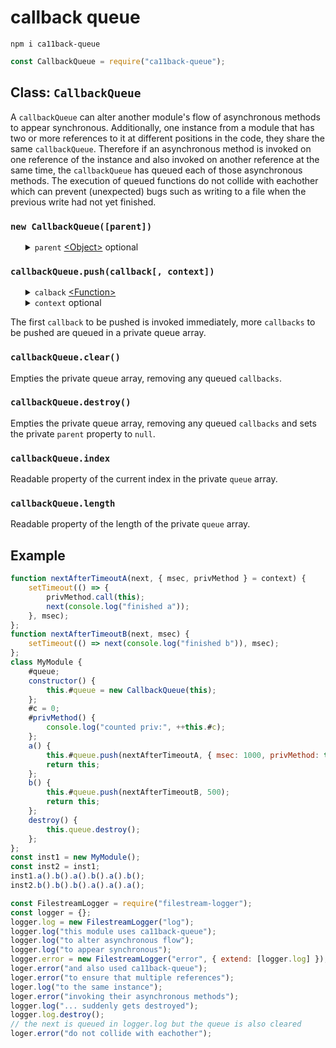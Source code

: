 # callback queue

<pre><code>npm i ca11back-queue</code></pre>

```javascript
const CallbackQueue = require("ca11back-queue");
```

<h2>Class: <code>CallbackQueue</code></h2>
A <code>callbackQueue</code> can alter another module's flow of asynchronous methods to appear synchronous. Additionally, one instance from a module that has two or more references to it at different positions in the code, they share the same <code>callbackQueue</code>. Therefore if an asynchronous method is invoked on one reference of the instance and also invoked on another reference at the same time, the <code>callbackQueue</code> has queued each of those asynchronous methods. The execution of queued functions do not collide with eachother which can prevent (unexpected) bugs such as writing to a file when the previous write had not yet finished.
<h3><code>new CallbackQueue([parent])</code></h3>
<ul>
	<details>
		<summary>
			<code>parent</code> <a href="https://developer.mozilla.org/en-US/docs/Web/JavaScript/Reference/Global_Objects/Object">&lt;Object&gt;</a> optional
		</summary>
		Every <code>callback</code> is invoked with <a href="https://developer.mozilla.org/en-US/docs/Web/JavaScript/Reference/Global_Objects/Function/call">call</a> and <code>parent</code> as <a href="https://developer.mozilla.org/en-US/docs/Web/JavaScript/Reference/Operators/this">this</a>. This is usefull in case a (not-arrow) function is passed over as <code>callback</code> in <code>push</code>.
	</details>
</ul>
<h3><code>callbackQueue.push(callback[, context])</code></h3>
<ul>
	<details>
		<summary>
			<code>calback</code> <a href="https://developer.mozilla.org/en-US/docs/Web/JavaScript/Reference/Global_Objects/Function">&lt;Function&gt;</a>
		</summary>
		<ul>
			<details>
				<summary>
					<code>next</code> <a href="https://developer.mozilla.org/en-US/docs/Web/JavaScript/Reference/Global_Objects/Function">&lt;Function&gt;</a> <b>Required!</b>
				</summary>
				The paramater <code>next</code> must be executed when the asynchronous tasks from the <code>callback</code> are finished or the <code>callbackQueue</code> gets stuck.
			</details>
			<details>
				<summary>
					<code>context</code>
				</summary>
				In case the <code>push</code> method was invoked with a <code>context</code> parameter, this parameter would be passed over as the second parameter in this <code>callback</code>.
			</details>
		</ul>
		The <code>callback</code> is the function, written by the developer who is using ca11back-queue, that needs to be queued.
	</details>
	<details>
		<summary>
			<code>context</code> optional
		</summary>
		Every <code>callback</code> is invoked with <code>context</code> passed over as second argument. The <code>context</code> parameter can be anything.
	</details>
</ul>
The first <code>callback</code> to be pushed is invoked immediately, more <code>callbacks</code> to be pushed are queued in a private queue array.
<h3><code>callbackQueue.clear()</code></h3>
Empties the private queue array, removing any queued <code>callbacks</code>.
<h3><code>callbackQueue.destroy()</code></h3>
Empties the private queue array, removing any queued <code>callbacks</code> and sets the private <code>parent</code> property to <code>null</code>.
<h3><code>callbackQueue.index</code></h3>
Readable property of the current index in the private <code>queue</code> array.
<h3><code>callbackQueue.length</code></h3>
Readable property of the length of the private <code>queue</code> array.
<h2>Example</h2>

```javascript
function nextAfterTimeoutA(next, { msec, privMethod } = context) {
	setTimeout(() => {
		privMethod.call(this);
		next(console.log("finished a"));
	}, msec);
};
function nextAfterTimeoutB(next, msec) {
	setTimeout(() => next(console.log("finished b")), msec);
};
class MyModule {
	#queue;
	constructor() {
		this.#queue = new CallbackQueue(this);
	};
	#c = 0;
	#privMethod() {
		console.log("counted priv:", ++this.#c);
	};
	a() {
		this.#queue.push(nextAfterTimeoutA, { msec: 1000, privMethod: this.#privMethod });
		return this;
	};
	b() {
		this.#queue.push(nextAfterTimeoutB, 500);
		return this;
	};
	destroy() {
		this.queue.destroy();
	};
};
const inst1 = new MyModule();
const inst2 = inst1;
inst1.a().b().a().b().a().b();
inst2.b().b().b().a().a().a();
```

```javascript
const FilestreamLogger = require("filestream-logger");
const logger = {};
logger.log = new FilestreamLogger("log");
logger.log("this module uses ca11back-queue");
logger.log("to alter asynchronous flow");
logger.log("to appear synchronous");
logger.error = new FilestreamLogger("error", { extend: [logger.log] });
loger.error("and also used ca11back-queue");
loger.error("to ensure that multiple references");
loger.log("to the same instance");
loger.error("invoking their asynchronous methods");
logger.log("... suddenly gets destroyed");
logger.log.destroy();
// the next is queued in logger.log but the queue is also cleared
loger.error("do not collide with eachother");
```